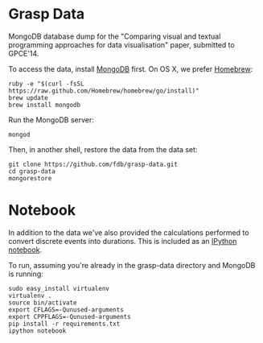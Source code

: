 Grasp Data
==========
MongoDB database dump for the "Comparing visual and textual programming approaches for data visualisation" paper, submitted to GPCE'14.

To access the data, install [MongoDB](http://www.mongodb.org/) first. On OS X, we prefer [Homebrew](http://brew.sh/):

    ruby -e "$(curl -fsSL https://raw.github.com/Homebrew/homebrew/go/install)"
    brew update
    brew install mongodb

Run the MongoDB server:

    mongod

Then, in another shell, restore the data from the data set:

    git clone https://github.com/fdb/grasp-data.git
    cd grasp-data
    mongorestore

Notebook
========
In addition to the data we've also provided the calculations performed to convert discrete events into durations. This is included as an [IPython notebook](http://ipython.org/notebook.html).

To run, assuming you're already in the grasp-data directory and MongoDB is running:

    sudo easy_install virtualenv
    virtualenv .
    source bin/activate
    export CFLAGS=-Qunused-arguments
    export CPPFLAGS=-Qunused-arguments
    pip install -r requirements.txt
    ipython notebook
